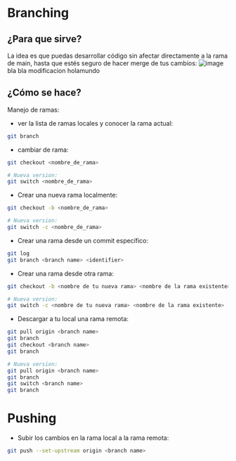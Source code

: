 # Branching
## ¿Para que sirve?
La idea es que puedas desarrollar código sin afectar directamente a la rama de main, hasta que estés seguro de hacer merge de tus cambios:
![image](https://github.com/rafaelortegar/starting_with_github/assets/51694410/5759a019-b3c4-43ed-9d44-76dcb42532d0) bla bla modificacion
holamundo


## ¿Cómo se hace?
Manejo de ramas:
* ver la lista de ramas locales y conocer la rama actual:
```bash
git branch
```

* cambiar de rama:
```bash
git checkout <nombre_de_rama>

# Nueva version:
git switch <nombre_de_rama>
```

* Crear una nueva rama localmente:
```bash
git checkout -b <nombre_de_rama>

# Nueva version:
git switch -c <nombre_de_rama>
```

* Crear una rama desde un commit específico:
```bash
git log
git branch <branch name> <identifier>
```

* Crear una rama desde otra rama:
```bash
git checkout -b <nombre de tu nueva rama> <nombre de la rama existente>

# Nueva version:
git switch -c <nombre de tu nueva rama> <nombre de la rama existente>
```

* Descargar a tu local una rama remota:
```bash
git pull origin <branch name>
git branch
git checkout <branch name>
git branch

# Nueva version:
git pull origin <branch name>
git branch
git switch <branch name>
git branch
```

# Pushing

* Subir los cambios en la rama local a la rama remota:
```bash
git push --set-upstream origin <branch name>
```




